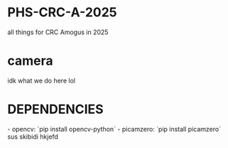 # PHS-CRC-A-2025
all things for CRC Amogus in 2025
<h1>camera</h1>
idk what we do here lol

<h1>DEPENDENCIES</h1>
 - opencv: `pip install opencv-python`
 - picamzero: `pip install picamzero`
sus
skibidi
hkjefd